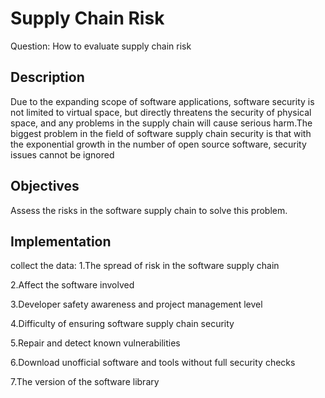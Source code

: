 # Supply Chain Risk 

Question: How to evaluate supply chain risk

## Description
Due to the expanding scope of software applications, software security is not limited to virtual space, but directly threatens the security of physical space, and any problems in the supply chain will cause serious harm.The biggest problem in the field of software supply chain security is that with the exponential growth in the number of open source software, security issues cannot be ignored

## Objectives

Assess the risks in the software supply chain to solve this problem.

## Implementation 

collect the data:
1.The spread of risk in the software supply chain

2.Affect the software involved

3.Developer safety awareness and project management level 

4.Difficulty of ensuring software supply chain security 

5.Repair and detect known vulnerabilities

6.Download unofficial software and tools without full security checks

7.The version of the software library

